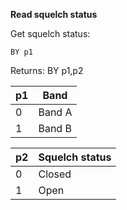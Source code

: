 __Read squelch status__

Get squelch status:

	BY p1

Returns: BY p1,p2

| p1  | Band |
| --- | --- |
| 0 | Band A |
| 1 | Band B |

| p2  | Squelch status |
| --- | --- |
| 0 | Closed |
| 1 | Open   |
